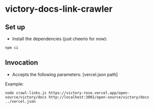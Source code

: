 # victory-docs-link-crawler

## Set up

- Install the dependencies (just cheerio for now):

```shell
npm ci
```

## Invocation

- Accepts the following parameters: <original url> <new url> [vercel.json path]

Example:

```shell
node crawl-links.js https://victory-rose.vercel.app/open-source/victory/docs http://localhost:3001/open-source/victory/docs ../vercel.json
```
